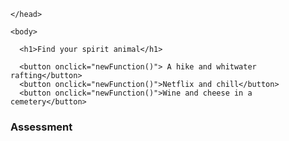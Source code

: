 <!DOCTYPE html>
<html>

<head>
    <meta charset='utf-8'>


    </head>

    <body>

      <h1>Find your spirit animal</h1>

      <button onclick="newFunction()"> A hike and whitwater rafting</button>
      <button onclick="newFunction()">Netflix and chill</button>
      <button onclick="newFunction()">Wine and cheese in a cemetery</button>

<div>

<h3> Assessment</h3>
<p id="answer"></p>

</div>

<script>
function newFunction(){

alert('my first function');
document.getElementbyId("answer").=
}

</script>


</body>

</html>
